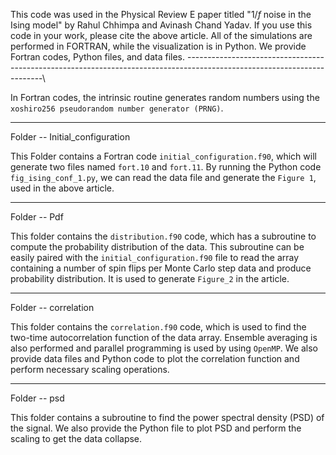 This code was used in the Physical Review E paper titled "$1/f$ noise in the Ising model" by Rahul Chhimpa and Avinash Chand Yadav.
If you use this code in your work, please cite the above article. 
All of the simulations are performed in FORTRAN, while the visualization is in Python. We provide Fortran codes, Python files, and data files.
------------------------------------------------------------------------------------------------------------------------\

In Fortran codes, the intrinsic routine generates random numbers using the `xoshiro256 pseudorandom number generator (PRNG)`. 

-------------------------------------------------------------------------------------------------------------------------
Folder -- Initial_configuration

This Folder contains a Fortran code `initial_configuration.f90`, which will generate two files named `fort.10` and `fort.11`. By running the Python code `fig_ising_conf_1.py`, we can read the data file and generate the `Figure 1`, used in the above article.

-----------------------------------------------------------------------------------------------------------------------------------------------------------------------
Folder -- Pdf

This folder contains the `distribution.f90` code, which has a subroutine to compute the probability distribution of the data. This subroutine can be easily paired with the `initial_configuration.f90` file to read the array containing a number of spin flips per Monte Carlo step data and produce probability distribution. It is used to generate `Figure_2` in the article.

-----------------------------------------------------------------------------------------------------------------------------------------------------------------------
Folder -- correlation

This folder contains the `correlation.f90` code, which is used to find the two-time autocorrelation function of the data array. Ensemble averaging is also performed and parallel programming is used by using `OpenMP`. We also provide data files and Python code to plot the correlation function and perform necessary scaling operations.


-----------------------------------------------------------------------------------------------------------------------------------
Folder -- psd

This folder contains a subroutine to find the power spectral density (PSD) of the signal. We also provide the Python file to plot PSD and perform the scaling to get the data collapse.
